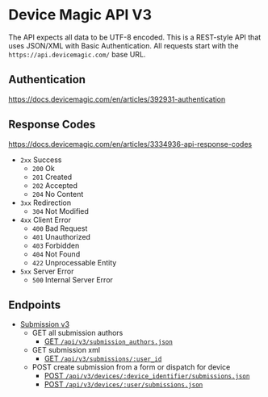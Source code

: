 # Device Magic API V3

The API expects all data to be UTF-8 encoded.
This is a REST-style API that uses JSON/XML with Basic Authentication.
All requests start with the `https://api.devicemagic.com/` base URL.

## Authentication

https://docs.devicemagic.com/en/articles/392931-authentication

## Response Codes
https://docs.devicemagic.com/en/articles/3334936-api-response-codes

* `2xx` Success
  * `200` Ok
  * `201` Created
  * `202` Accepted
  * `204` No Content
* `3xx` Redirection
  * `304` Not Modified
* `4xx` Client Error  
  * `400` Bad Request
  * `401` Unauthorized
  * `403` Forbidden
  * `404` Not Found
  * `422` Unprocessable Entity
* `5xx` Server Error
  * `500` Internal Server Error

## Endpoints
  * [Submission v3](./doc/api/v3/submissions/submission.md)
    * GET all submission authors
      * [GET `/api/v3/submission_authors.json`](./submission.md#json-get-all-submission-authors)
    * GET submission xml
      * [GET `/api/v3/submissions/:user_id`](./submission.md#xml-get-submission-xml)
    * POST create submission from a form or dispatch for device
      * [POST `/api/v3/devices/:device_identifier/submissions.json`](./submission.md#json-post-create-submission-from-a-form-or-dispatch-for-device)
      * [POST `/api/v3/devices/:user/submissions.json`](./submission.md#json-post-create-submission-from-a-form-or-dispatch-for-user)
